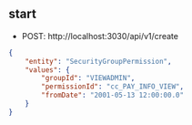 ## start
* POST: http://localhost:3030/api/v1/create

```json
{
	"entity": "SecurityGroupPermission",
	"values": {
		"groupId": "VIEWADMIN",
		"permissionId": "cc_PAY_INFO_VIEW",
		"fromDate": "2001-05-13 12:00:00.0"
	}
}
```

